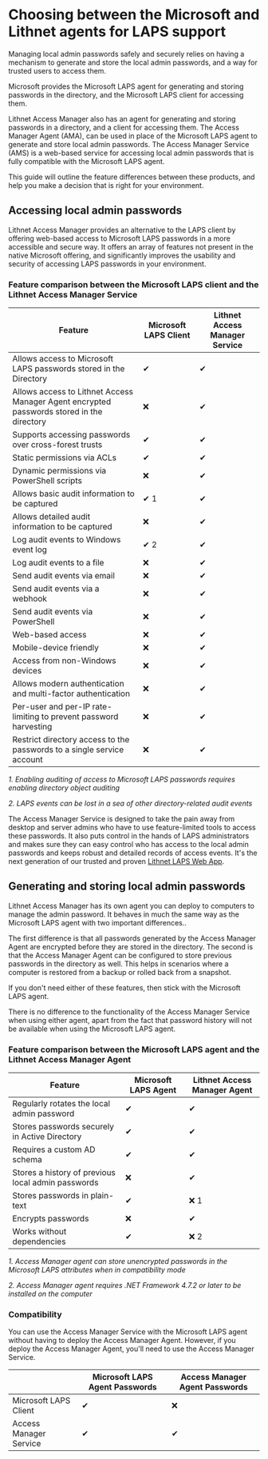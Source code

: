 # Choosing between the Microsoft and Lithnet agents for LAPS support

Managing local admin passwords safely and securely relies on having a mechanism to generate and store the local admin passwords, and a way for trusted users to access them.

Microsoft provides the Microsoft LAPS agent for generating and storing passwords in the directory, and the Microsoft LAPS client for accessing them.

Lithnet Access Manager also has an agent for generating and storing passwords in a directory, and a client for accessing them. The Access Manager Agent (AMA), can be used in place of the Microsoft LAPS agent to generate and store local admin passwords. The Access Manager Service (AMS) is a web-based service for accessing local admin passwords that is fully compatible with the Microsoft LAPS agent.

This guide will outline the feature differences between these products, and help you make a decision that is right for your environment.

## Accessing local admin passwords

Lithnet Access Manager provides an alternative to the LAPS client by offering web-based access to Microsoft LAPS passwords in a more accessible and secure way. It offers an array of features not present in the native Microsoft offering, and significantly improves the usability and security of accessing LAPS passwords in your environment.

### Feature comparison between the Microsoft LAPS client and the Lithnet Access Manager Service

| Feature                                                                                   | Microsoft LAPS Client | Lithnet Access Manager Service |
| ----------------------------------------------------------------------------------------- | --------------------- | ------------------------------ |
| Allows access to Microsoft LAPS passwords stored in the Directory                         | ✔                     | ✔                              |
| Allows access to Lithnet Access Manager Agent encrypted passwords stored in the directory | ❌                     | ✔                              |
| Supports accessing passwords over cross-forest trusts                                     | ✔                     | ✔                              |
| Static permissions via ACLs                                                               | ✔                     | ✔                              |
| Dynamic permissions via PowerShell scripts                                                | ❌                     | ✔                              |
| Allows basic audit information to be captured                                             | ✔ 1                   | ✔                              |
| Allows detailed audit information to be captured                                          | ❌                     | ✔                              |
| Log audit events to Windows event log                                                     | ✔ 2                   | ✔                              |
| Log audit events to a file                                                                | ❌                     | ✔                              |
| Send audit events via email                                                               | ❌                     | ✔                              |
| Send audit events via a webhook                                                           | ❌                     | ✔                              |
| Send audit events via PowerShell                                                          | ❌                     | ✔                              |
| Web-based access                                                                          | ❌                     | ✔                              |
| Mobile-device friendly                                                                    | ❌                     | ✔                              |
| Access from non-Windows devices                                                           | ❌                     | ✔                              |
| Allows modern authentication and multi-factor authentication                              | ❌                     | ✔                              |
| Per-user and per-IP rate-limiting to prevent password harvesting                          | ❌                     | ✔                              |
| Restrict directory access to the passwords to a single service account                    | ❌                     | ✔                              |

_1. Enabling auditing of access to Microsoft LAPS passwords requires enabling directory object auditing_

_2. LAPS events can be lost in a sea of other directory-related audit events_

The Access Manager Service is designed to take the pain away from desktop and server admins who have to use feature-limited tools to access these passwords. It also puts control in the hands of LAPS administrators and makes sure they can easy control who has access to the local admin passwords and keeps robust and detailed records of access events. It's the next generation of our trusted and proven [Lithnet LAPS Web App](https://github.com/lithnet/laps-web).

## Generating and storing local admin passwords

Lithnet Access Manager has its own agent you can deploy to computers to manage the admin password. It behaves in much the same way as the Microsoft LAPS agent with two important differences..

The first difference is that all passwords generated by the Access Manager Agent are encrypted before they are stored in the directory. The second is that the Access Manager Agent can be configured to store previous passwords in the directory as well. This helps in scenarios where a computer is restored from a backup or rolled back from a snapshot.

If you don't need either of these features, then stick with the Microsoft LAPS agent.

There is no difference to the functionality of the Access Manager Service when using either agent, apart from the fact that password history will not be available when using the Microsoft LAPS agent.

### Feature comparison between the Microsoft LAPS agent and the Lithnet Access Manager Agent

| Feature                                            | Microsoft LAPS Agent | Lithnet Access Manager Agent |
| -------------------------------------------------- | -------------------- | ---------------------------- |
| Regularly rotates the local admin password         | ✔                    | ✔                            |
| Stores passwords securely in Active Directory      | ✔                    | ✔                            |
| Requires a custom AD schema                        | ✔                    | ✔                            |
| Stores a history of previous local admin passwords | ❌                    | ✔                            |
| Stores passwords in plain-text                     | ✔                    | ❌ 1                          |
| Encrypts passwords                                 | ❌                    | ✔                            |
| Works without dependencies                         | ✔                    | ❌ 2                          |

_1. Access Manager agent can store unencrypted passwords in the Microsoft LAPS attributes when in compatibility mode_

_2. Access Manager agent requires .NET Framework 4.7.2 or later to be installed on the computer_

### Compatibility

You can use the Access Manager Service with the Microsoft LAPS agent without having to deploy the Access Manager Agent. However, if you deploy the Access Manager Agent, you'll need to use the Access Manager Service.

|                        | Microsoft LAPS Agent Passwords | Access Manager Agent Passwords |
| ---------------------- | ------------------------------ | ------------------------------ |
| Microsoft LAPS Client  | ✔                              | ❌                              |
| Access Manager Service | ✔                              | ✔                              |
